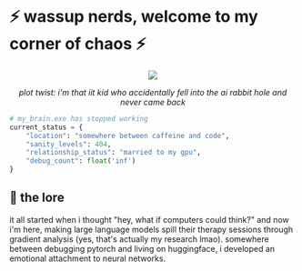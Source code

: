 # ⚡ wassup nerds, welcome to my corner of chaos ⚡

<div align="center">

![](https://media.giphy.com/media/ZVik7pBtu9dNS/giphy.gif)

*plot twist: i'm that iit kid who accidentally fell into the ai rabbit hole and never came back*

</div>

```python
# my_brain.exe has stopped working
current_status = {
    "location": "somewhere between caffeine and code",
    "sanity_levels": 404,
    "relationship_status": "married to my gpu",
    "debug_count": float('inf')
}
```

## 🌌 the lore

it all started when i thought "hey, what if computers could think?" and now i'm here, making large language models spill their therapy sessions through gradient analysis (yes, that's actually my research lmao). somewhere between debugging pytorch and living on huggingface, i developed an emotional attachment to neural networks.
